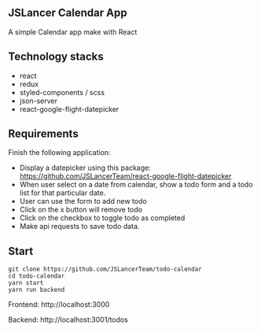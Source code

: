 ## JSLancer Calendar App
A simple Calendar app make with React

## Technology stacks
- react
- redux
- styled-components / scss
- json-server
- react-google-flight-datepicker

## Requirements
Finish the following application:
- Display a datepicker using this package: https://github.com/JSLancerTeam/react-google-flight-datepicker
- When user select on a date from calendar, show a todo form and a todo list for that particular date.
- User can use the form to add new todo
- Click on the x button will remove todo
- Click on the checkbox to toggle todo as completed
- Make api requests to save todo data.

## Start
```
git clone https://github.com/JSLancerTeam/todo-calendar
cd todo-calendar
yarn start
yarn run backend
```
Frontend: http://localhost:3000

Backend: http://localhost:3001/todos